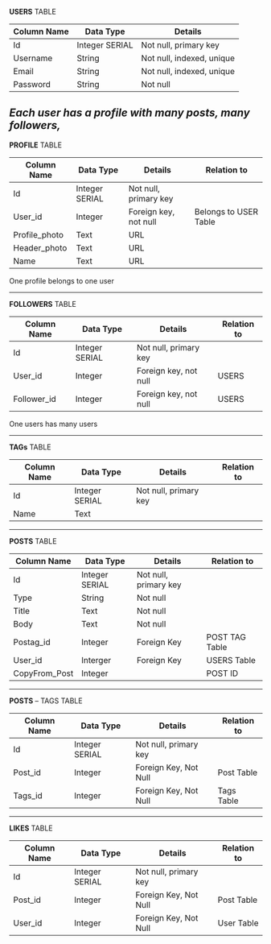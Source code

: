 **USERS** TABLE

| **Column Name** | **Data Type** | **Details** |
| --- | --- | --- |
| Id | Integer SERIAL | Not null, primary key |
| Username | String | Not null, indexed, unique |
| Email | String | Not null, indexed, unique |
| Password | String | Not null |

_Each user has a profile with many posts, many followers,_
------


**PROFILE** TABLE

| **Column Name** | **Data Type** | **Details** | **Relation to** |
| --- | --- | --- | --- |
| Id | Integer SERIAL | Not null, primary key |   |
| User\_id | Integer | Foreign key, not null | Belongs to USER Table |
| Profile\_photo | Text | URL |   |
| Header\_photo | Text | URL |   |
| Name | Text | URL | |

One profile belongs to one user

-----

**FOLLOWERS** TABLE

| **Column Name** | **Data Type** | **Details** | **Relation to** |
| --- | --- | --- | --- |
| Id | Integer SERIAL | Not null, primary key |   |
| User\_id | Integer | Foreign key, not null | USERS |
| Follower\_id | Integer | Foreign key, not null | USERS |

One users has many users

-----

**TAGs** TABLE

| **Column Name** | **Data Type** | **Details** | **Relation to** |
| --- | --- | --- | --- |
| Id | Integer SERIAL | Not null, primary key |   |
| Name | Text |   |   |


-------

**POSTS** TABLE

| **Column Name** | **Data Type** | **Details** | **Relation to** |
| --- | --- | --- | --- |
| Id | Integer SERIAL | Not null, primary key |   |
| Type | String | Not null |   |
| Title | Text | Not null |   |
| Body | Text | Not null |   |
| Postag\_id | Integer | Foreign Key | POST TAG Table |
| User\_id | Interger | Foreign Key | USERS Table |
| CopyFrom\_Post | Integer |   | POST ID |

------

**POSTS** – TAGS TABLE

| **Column Name** | **Data Type** | **Details** | **Relation to** |
| --- | --- | --- | --- |
| Id | Integer SERIAL | Not null, primary key |   |
| Post\_id | Integer | Foreign Key, Not Null | Post Table |
| Tags\_id | Integer | Foreign Key, Not Null | Tags Table |


------
**LIKES** TABLE

| **Column Name** | **Data Type** | **Details** | **Relation to** |
| --- | --- | --- | --- |
| Id | Integer SERIAL | Not null, primary key |   |
| Post\_id | Integer | Foreign Key, Not Null | Post Table |
| User\_id | Integer | Foreign Key, Not Null | User Table |